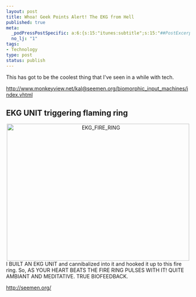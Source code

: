 ```yaml
--- 
layout: post
title: Whoa! Geek Points Alert! The EKG from Hell
published: true
meta: 
  _podPressPostSpecific: a:6:{s:15:"itunes:subtitle";s:15:"##PostExcerpt##";s:14:"itunes:summary";s:15:"##PostExcerpt##";s:15:"itunes:keywords";s:17:"##WordPressCats##";s:13:"itunes:author";s:10:"##Global##";s:15:"itunes:explicit";s:7:"Default";s:12:"itunes:block";s:7:"Default";}
  no_lj: "1"
tags: 
- Technology
type: post
status: publish
---
```

This has got to be the coolest thing that I've seen in a while with tech.

<a href="http://www.monkeyview.net/kal@seemen.org/biomorphic_input_machines/index.vhtml">http://www.monkeyview.net/kal@seemen.org/biomorphic_input_machines/index.vhtml</a>
<h2>EKG UNIT triggering flaming ring</h2>
<center><a href="http://www.flickr.com/photos/albill/2132413264/" title="EKG_FIRE_RING by albill, on Flickr"><img src="http://farm3.static.flickr.com/2265/2132413264_9dbae569d7.jpg" width="500" height="375" alt="EKG_FIRE_RING" /></a></center>I BUILT AN EKG UNIT and cannibalized into it and hooked it up to this fire ring. So, AS YOUR HEART BEATS THE FIRE RING PULSES WITH IT! QUITE AMBIANT AND MEDITATIVE. TRUE BIOFEEDBACK.

<a href="http://seemen.org/">http://seemen.org/</a>
